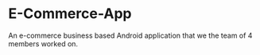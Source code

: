 # E-Commerce-App
An e-commerce business based Android application that we the team of 4 members worked on.
